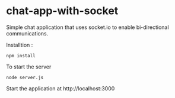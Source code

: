 # chat-app-with-socket

Simple chat application that uses socket.io to enable bi-directional communications. 

Installtion :

    npm install

To start the server

    node server.js

Start the application at  http://localhost:3000 
